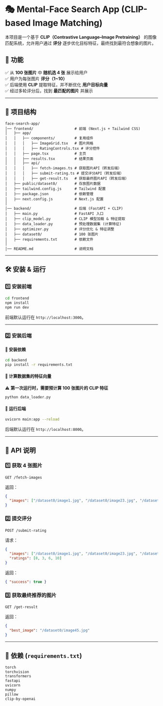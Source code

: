 # 🎭 Mental-Face Search App (CLIP-based Image Matching)
本项目是一个基于 **CLIP（Contrastive Language–Image Pretraining）** 的图像匹配系统，允许用户通过 **评分** 逐步优化目标特征，最终找到最符合想象的图片。

## 🚀 功能
✅ 从 **100 张图片** 中 **随机选 4 张** 展示给用户  
✅ 用户为每张图片 **评分（1~10）**  
✅ 后端使用 **CLIP** 提取特征，并不断优化 **用户目标向量**  
✅ 经过多轮评分后，找到 **最匹配的图片** 并展示  

---

## 📂 项目结构
```
face-search-app/
│── frontend/                   # 前端 (Next.js + Tailwind CSS)
│   ├── app/
│   │   ├── components/         # 复用组件
│   │   │   ├── ImageGrid.tsx   # 图片网格
│   │   │   ├── RatingControls.tsx # 评分控件
│   │   ├── page.tsx            # 主页
│   │   ├── results.tsx         # 结果页面
│   │   ├── api/
│   │   │   ├── fetch-images.ts # 获取图片API（转发后端）
│   │   │   ├── submit-rating.ts # 提交评分API（转发后端）
│   │   │   ├── get-result.ts   # 获取最终图片API（转发后端）
│   ├── public/dataset0/        # 存放图片数据
│   ├── tailwind.config.js      # Tailwind 配置
│   ├── package.json            # 依赖管理
│   ├── next.config.js          # Next.js 配置
│
│── backend/                    # 后端 (FastAPI + CLIP)
│   ├── main.py                 # FastAPI 入口
│   ├── clip_model.py           # CLIP 模型加载 & 特征提取
│   ├── data_loader.py          # 预处理数据集 (计算特征)
│   ├── optimizer.py            # 评分优化 & 特征调整
│   ├── dataset0/               # 100 张图片
│   ├── requirements.txt        # 依赖文件
│
│── README.md                   # 说明文档
```

---

## 🛠️ 安装 & 运行
### **1️⃣ 安装前端**
```sh
cd frontend
npm install
npm run dev
```
前端默认运行在 `http://localhost:3000`。

---

### **2️⃣ 安装后端**
#### **📌 安装依赖**
```sh
cd backend
pip install -r requirements.txt
```
#### **📌 计算数据集的特征向量**
⚠️ **第一次运行时，需要预计算 100 张图片的 CLIP 特征**
```sh
python data_loader.py
```
#### **📌 运行后端**
```sh
uvicorn main:app --reload
```
后端默认运行在 `http://localhost:8000`。

---

## 🔗 API 说明
### **1️⃣ 获取 4 张图片**
```
GET /fetch-images
```
返回：
```json
{
  "images": ["/dataset0/image1.jpg", "/dataset0/image23.jpg", "/dataset0/image50.jpg", "/dataset0/image99.jpg"]
}
```

### **2️⃣ 提交评分**
```
POST /submit-rating
```
请求：
```json
{
  "images": ["/dataset0/image1.jpg", "/dataset0/image23.jpg", "/dataset0/image50.jpg", "/dataset0/image99.jpg"],
  "ratings": [8, 3, 6, 10]
}
```
返回：
```json
{ "success": true }
```

### **3️⃣ 获取最终推荐的图片**
```
GET /get-result
```
返回：
```json
{
  "best_image": "/dataset0/image45.jpg"
}
```

---

## 📌 依赖 (`requirements.txt`)
````md
torch
torchvision
transformers
fastapi
uvicorn
numpy
pillow
clip-by-openai